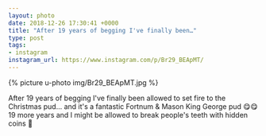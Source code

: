 ```yaml
---
layout: photo
date: 2018-12-26 17:30:41 +0000
title: "After 19 years of begging I've finally been…"
type: post
tags:
- instagram
instagram_url: https://www.instagram.com/p/Br29_BEApMT/
---
```


{% picture u-photo img/Br29_BEApMT.jpg %}

After 19 years of begging I've finally been allowed to set fire to the Christmas pud... and it's a fantastic Fortnum & Mason King George pud 😋😋 19 more years and I might be allowed to break people's teeth with hidden coins 🤣
